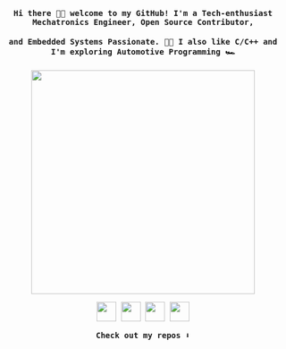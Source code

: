 <h4 align="center"><samp> Hi there 👋🏼 welcome to my GitHub! I'm a Tech-enthusiast Mechatronics Engineer, Open Source Contributor,
<h4 align="center"> and Embedded Systems Passionate. 👨‍💻 I also like C/C++ and I'm exploring Automotive Programming 🏎️</samp></h4>

<p align="center">
  <img width="400" src="https://res.cloudinary.com/devpost/image/fetch/s--A2UfYPs---/c_limit,f_auto,fl_lossy,q_auto:eco,w_900/https://github.com/aditya-5/aditya-5/blob/main/code.gif%3Fraw%3Dtrue">
</p>

  
<p align="center">
<a href= "https://www.linkedin.com/in/hossamnasri/"><img width="35" src="https://img.icons8.com/color/344/linkedin.png"/></a>
<a href= "https://www.facebook.com/hossamnasriiii/"><img width="35" src="https://img.icons8.com/color/344/facebook.png"/></a>
<a href="tel:+201114496811"><img width="35" src="https://img.icons8.com/color/344/whatsapp--v1.png"/></a>
<a href= "mailto:hossamnasri99@outlook.com/"><img width="35" src="https://img.icons8.com/color/344/ms-outlook.png"/></a>
</p>  

<p align="center"><samp>
Check out my repos ⬇️  
  </samp>
</p>
